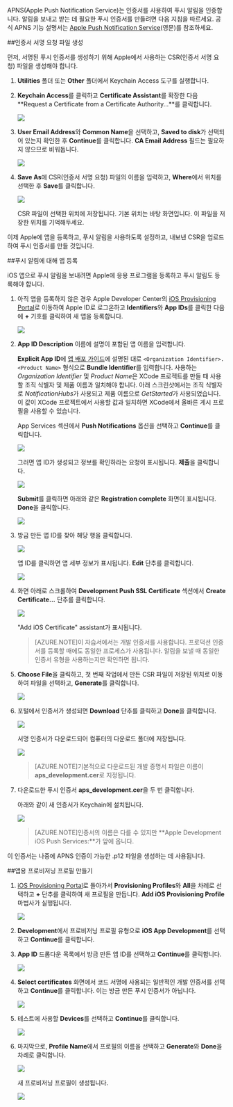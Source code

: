 
APNS(Apple Push Notification Service)는 인증서를 사용하여 푸시 알림을 인증합니다. 알림을 보내고 받는 데 필요한 푸시 인증서를 만들려면 다음 지침을 따르세요. 공식 APNS 기능 설명서는 [Apple Push Notification Service](http://go.microsoft.com/fwlink/p/?LinkId=272584)(영문)를 참조하세요.

##인증서 서명 요청 파일 생성

먼저, 서명된 푸시 인증서를 생성하기 위해 Apple에서 사용하는 CSR(인증서 서명 요청) 파일을 생성해야 합니다.

1. **Utilities** 폴더 또는 **Other** 폴더에서 Keychain Access 도구를 실행합니다.

2. **Keychain Access**를 클릭하고 **Certificate Assistant**를 확장한 다음 **Request a Certificate from a Certificate Authority...**를 클릭합니다.

  	![](./media/notification-hubs-enable-apple-push-notifications/notification-hubs-request-cert-from-ca.png)

3. **User Email Address**와 **Common Name**을 선택하고, **Saved to disk**가 선택되어 있는지 확인한 후 **Continue**를 클릭합니다. **CA Email Address** 필드는 필요하지 않으므로 비워둡니다.

  	![](./media/notification-hubs-enable-apple-push-notifications/notification-hubs-csr-info.png)

4. **Save As**에 CSR(인증서 서명 요청) 파일의 이름을 입력하고, **Where**에서 위치를 선택한 후 **Save**를 클릭합니다.

  	![](./media/notification-hubs-enable-apple-push-notifications/notification-hubs-save-csr.png)

  	CSR 파일이 선택한 위치에 저장됩니다. 기본 위치는 바탕 화면입니다. 이 파일을 저장한 위치를 기억해두세요.

이제 Apple에 앱을 등록하고, 푸시 알림을 사용하도록 설정하고, 내보낸 CSR을 업로드하여 푸시 인증서를 만들 것입니다.

##푸시 알림에 대해 앱 등록

iOS 앱으로 푸시 알림을 보내려면 Apple에 응용 프로그램을 등록하고 푸시 알림도 등록해야 합니다.

1. 아직 앱을 등록하지 않은 경우 Apple Developer Center의 <a href="http://go.microsoft.com/fwlink/p/?LinkId=272456" target="_blank">iOS Provisioning Portal</a>로 이동하여 Apple ID로 로그온하고 **Identifiers**와 **App IDs**를 클릭한 다음에 **+** 기호를 클릭하여 새 앱을 등록합니다.

   	![](./media/notification-hubs-enable-apple-push-notifications/notification-hubs-ios-appids.png)


2. **App ID Description** 이름에 설명이 포함된 앱 이름을 입력합니다.

	**Explicit App ID**에 [앱 배포 가이드](http://go.microsoft.com/fwlink/?LinkId=613485)에 설명된 대로 `<Organization Identifier>.<Product Name>` 형식으로 **Bundle Identifier**를 입력합니다. 사용하는 *Organization Identifier* 및 *Product Name*은 XCode 프로젝트를 만들 때 사용할 조직 식별자 및 제품 이름과 일치해야 합니다. 아래 스크린샷에서는 조직 식별자로 *NotificationHubs*가 사용되고 제품 이름으로 *GetStarted*가 사용되었습니다. 이 값이 XCode 프로젝트에서 사용할 값과 일치하면 XCode에서 올바른 게시 프로필을 사용할 수 있습니다.
	
	App Services 섹션에서 **Push Notifications** 옵션을 선택하고 **Continue**를 클릭합니다.

	![](./media/notification-hubs-enable-apple-push-notifications/notification-hubs-new-appid-info.png)

   	그러면 앱 ID가 생성되고 정보를 확인하라는 요청이 표시됩니다. **제출**을 클릭합니다.


    ![](./media/notification-hubs-enable-apple-push-notifications/notification-hubs-confirm-new-appid.png)


   	**Submit**를 클릭하면 아래와 같은 **Registration complete** 화면이 표시됩니다. **Done**을 클릭합니다.


    ![](./media/notification-hubs-enable-apple-push-notifications/notification-hubs-appid-registration-complete.png)


3. 방금 만든 앱 ID를 찾아 해당 행을 클릭합니다.

   	![](./media/notification-hubs-enable-apple-push-notifications/notification-hubs-ios-appids2.png)

   	앱 ID를 클릭하면 앱 세부 정보가 표시됩니다. **Edit** 단추를 클릭합니다.

   	![](./media/notification-hubs-enable-apple-push-notifications/notification-hubs-edit-appid.png)

4. 화면 아래로 스크롤하여 **Development Push SSL Certificate** 섹션에서 **Create Certificate...** 단추를 클릭합니다.

   	![](./media/notification-hubs-enable-apple-push-notifications/notification-hubs-appid-create-cert.png)

   	"Add iOS Certificate" assistant가 표시됩니다.

    > [AZURE.NOTE]이 자습서에서는 개발 인증서를 사용합니다. 프로덕션 인증서를 등록할 때에도 동일한 프로세스가 사용됩니다. 알림을 보낼 때 동일한 인증서 유형을 사용하는지만 확인하면 됩니다.

5. **Choose File**을 클릭하고, 첫 번째 작업에서 만든 CSR 파일이 저장된 위치로 이동하여 파일을 선택하고, **Generate**를 클릭합니다.

  	![](./media/notification-hubs-enable-apple-push-notifications/notification-hubs-appid-cert-choose-csr.png)

6. 포털에서 인증서가 생성되면 **Download** 단추를 클릭하고 **Done**을 클릭합니다.

  	![](./media/notification-hubs-enable-apple-push-notifications/notification-hubs-appid-download-cert.png)

   	서명 인증서가 다운로드되어 컴퓨터의 다운로드 폴더에 저장됩니다.

  	![](./media/notification-hubs-enable-apple-push-notifications/notification-hubs-cert-downloaded.png)

    > [AZURE.NOTE]기본적으로 다운로드된 개발 증명서 파일은 이름이 **aps_development.cer**로 지정됩니다.

7. 다운로드한 푸시 인증서 **aps_development.cer**을 두 번 클릭합니다.

   	아래와 같이 새 인증서가 Keychain에 설치됩니다.

   	![](./media/notification-hubs-enable-apple-push-notifications/notification-hubs-cert-in-keychain.png)

    > [AZURE.NOTE]인증서의 이름은 다를 수 있지만 **Apple Development iOS Push Services:**가 앞에 옵니다.

이 인증서는 나중에 APNS 인증이 가능한 .p12 파일을 생성하는 데 사용됩니다.

##앱용 프로비저닝 프로필 만들기

1. <a href="http://go.microsoft.com/fwlink/p/?LinkId=272456" target="_blank">iOS Provisioning Portal</a>로 돌아가서 **Provisioning Profiles**와 **All**을 차례로 선택하고 **+** 단추를 클릭하여 새 프로필을 만듭니다. **Add iOS Provisioning Profile** 마법사가 실행됩니다.

   	![](./media/notification-hubs-enable-apple-push-notifications/notification-hubs-new-provisioning-profile.png)

2. **Development**에서 프로비저닝 프로필 유형으로 **iOS App Development**를 선택하고 **Continue**를 클릭합니다.


3. **App ID** 드롭다운 목록에서 방금 만든 앱 ID를 선택하고 **Continue**를 클릭합니다.

   	![](./media/notification-hubs-enable-apple-push-notifications/notification-hubs-select-appid-for-provisioning.png)


4. **Select certificates** 화면에서 코드 서명에 사용되는 일반적인 개발 인증서를 선택하고 **Continue**를 클릭합니다. 이는 방금 만든 푸시 인증서가 아닙니다.

   	![](./media/notification-hubs-enable-apple-push-notifications/notification-hubs-provisioning-select-cert.png)


5. 테스트에 사용할 **Devices**를 선택하고 **Continue**를 클릭합니다.

   	![](./media/notification-hubs-enable-apple-push-notifications/notification-hubs-provisioning-select-devices.png)


6. 마지막으로, **Profile Name**에서 프로필의 이름을 선택하고 **Generate**와 **Done**을 차례로 클릭합니다.

   	![](./media/notification-hubs-enable-apple-push-notifications/notification-hubs-provisioning-name-profile.png)


  	새 프로비저닝 프로필이 생성됩니다.

   	![](./media/notification-hubs-enable-apple-push-notifications/notification-hubs-provisioning-profile-ready.png)

<!---HONumber=July15_HO2-->